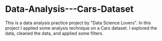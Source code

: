 # Data-Analysis---Cars-Dataset
This is a data analysis practice project by "Data Science Lovers". In this project I applied some analysis technique on a Cars dataset. I explored the data, cleaned the data, and applied some filters.
